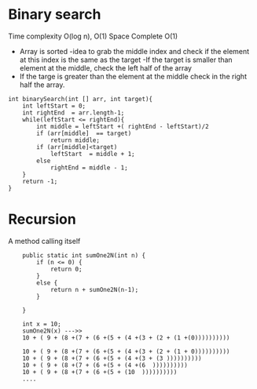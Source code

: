 # Binary search 
Time complexity  O(log n), O(1)
Space Complete O(1)
- Array is sorted
-idea 
to grab the middle index and check if the element at this index is the same as the target
-If the target is smaller than element at the middle, check the left half of the array 
- If the targe is greater  than the element at the middle  check in the right half the array.

```
int binarySearch(int [] arr, int target){
	int leftStart = 0;
	int rightEnd  = arr.length-1;
	while(leftStart <= rightEnd){
		int middle = leftStart +( rightEnd - leftStart)/2
		if (arr[middle]  == target)
			return middle;
		if (arr[middle]<target)
			leftStart  = middle + 1;
		else
			rightEnd = middle - 1;
	}
	return -1;
}

```
# Recursion 
A method calling itself
```
	public static int sumOne2N(int n) {
		if (n <= 0) {
			return 0;
		}
		else {
			return n + sumOne2N(n-1);
		}
			
	}

	int x = 10;
	sumOne2N(x) --->>
	10 + ( 9 + (8 +(7 + (6 +(5 + (4 +(3 + (2 + (1 +(0))))))))))

	10 + ( 9 + (8 +(7 + (6 +(5 + (4 +(3 + (2 + (1 + 0))))))))))
	10 + ( 9 + (8 +(7 + (6 +(5 + (4 +(3 + (3 ))))))))))
	10 + ( 9 + (8 +(7 + (6 +(5 + (4 +(6  ))))))))))
	10 + ( 9 + (8 +(7 + (6 +(5 + (10  ))))))))))
	....
```
